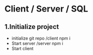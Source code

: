 # Client / Server / SQL
## 1.Initialize project
* initialize git repo
    /client npm i
* Start server
    /server npm i
* Start client

